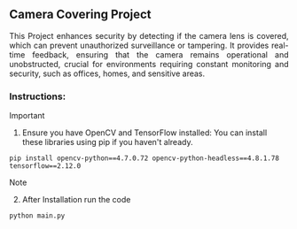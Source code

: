 ## Camera Covering Project

<p align="justify">This Project enhances security by detecting if the camera lens is covered, which can prevent unauthorized surveillance or tampering. It provides real-time feedback, ensuring that the camera remains operational and unobstructed, crucial for environments requiring constant monitoring and security, such as offices, homes, and sensitive areas.</p>


### Instructions:
> [!IMPORTANT]
> 1. Ensure you have OpenCV and TensorFlow installed: You can install these libraries using pip if you haven't already.

    pip install opencv-python==4.7.0.72 opencv-python-headless==4.8.1.78 tensorflow==2.12.0
> [!NOTE]
> 2. After Installation run the code

    python main.py

